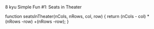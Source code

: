 8 kyu
Simple Fun #1: Seats in Theater

function seatsInTheater(nCols, nRows, col, row) {
  return (nCols - col) * (nRows -row) +(nRows -row);
}
